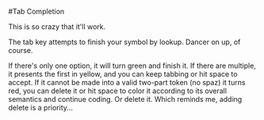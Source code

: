 #Tab Completion

This is so crazy that it'll work. 

The tab key attempts to finish your symbol by lookup. Dancer on up, of course. 

If there's only one option, it will turn green and finish it. If there are multiple, it presents the first in yellow, and you can keep tabbing or hit space to accept. If it cannot be made into a valid two-part token (no spaz) it turns red, you can delete it or hit space to color it according to its overall semantics and continue coding. Or delete it. Which reminds me, adding delete is a priority...